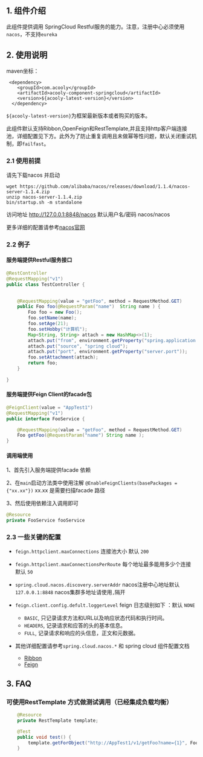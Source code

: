 <!-- title: springCloud组件 -->
<!-- type: infrastructure -->
<!-- author: aleishus -->

## 1. 组件介绍

此组件提供调用 SpringCloud Restful服务的能力。注意，注册中心必须使用`nacos`，不支持`eureka`

## 2. 使用说明

maven坐标：

     <dependency>
        <groupId>com.acooly</groupId>
        <artifactId>acooly-component-springcloud</artifactId>
        <version>${acooly-latest-version}</version>
      </dependency>

`${acooly-latest-version}`为框架最新版本或者购买的版本。

此组件默认支持Ribbon,OpenFeign和RestTemplate,并且支持http客户端连接池，详细配置见下方。此外为了防止重复调用且未做幂等性问题，默认关闭重试机制，即`failfast`。


    
### 2.1 使用前提

请先下载nacos 并启动

```shell
wget https://github.com/alibaba/nacos/releases/download/1.1.4/nacos-server-1.1.4.zip
unzip nacos-server-1.1.4.zip
bin/startup.sh -m standalone
```

访问地址 http://127.0.0.1:8848/nacos  默认用户名/密码 nacos/nacos

更多详细的配置请参考[nacos官网](https://nacos.io/)

### 2.2 例子

#### 服务端提供Restful服务接口

```java
@RestController
@RequestMapping("v1")
public class TestController {

 
    @RequestMapping(value = "getFoo", method = RequestMethod.GET)
    public Foo foo(@RequestParam("name")  String name ) {
        Foo foo = new Foo();
        foo.setName(name);
        foo.setAge(21);
        foo.setHobby("计算机");
        Map<String, String> attach = new HashMap<>(1);
        attach.put("from", environment.getProperty("spring.application.name")); //name is AppTest1
        attach.put("source", "spring cloud");
        attach.put("port", environment.getProperty("server.port"));
        foo.setAttachment(attach);
        return foo;
    }
    
}
```
#### 服务端提供Feign Client的facade包

```java
@FeignClient(value = "AppTest1")
@RequestMapping("v1")
public interface FooService {

    @RequestMapping(value = "getFoo", method = RequestMethod.GET)
    Foo getFoo(@RequestParam("name") String name );
}

```

#### 调用端使用
1、首先引入服务端提供facade 依赖

2、在`main`启动方法类中使用注解 `@EnableFeignClients(basePackages = {"xx.xx"})` xx.xx 是需要扫描facade 路径

3、然后使用依赖注入调用即可

```java
@Resource
private FooService fooService
```

### 2.3 一些关键的配置
* `feign.httpclient.maxConnections` 连接池大小 默认 `200`
* `feign.httpclient.maxConnectionsPerRoute` 每个地址最多能用多少个连接 默认 `50`
* `spring.cloud.nacos.discovery.serverAddr` nacos注册中心地址默认 `127.0.0.1:8848` nacos集群多地址请使用`,`隔开
* `feign.client.config.defult.loggerLevel` feign 日志级别如下 ：默认 `NONE`
  * `BASIC`, 只记录请求方法和URL以及响应状态代码和执行时间。
  * `HEADERS`, 记录请求和应答的头的基本信息。
  * `FULL`, 记录请求和响应的头信息，正文和元数据。

* 其他详细配置请参考`spring.cloud.nacos.*` 和 spring cloud 组件配置文档
    * [Ribbon](https://cloud.spring.io/spring-cloud-netflix/multi/multi_spring-cloud-ribbon.html)
    * [Feign](https://cloud.spring.io/spring-cloud-netflix/multi/multi_spring-cloud-feign.html) 

## 3. FAQ
### 可使用RestTemplate 方式做测试调用（已经集成负载均衡）

```java
    @Resource
    private RestTemplate template;

    @Test
    public void test() {
        template.getForObject("http://AppTest1/v1/getFoo?name={1}", Foo.class, "212");
    }

```

